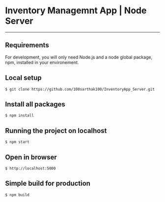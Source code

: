 # Inventory Managemnt App | Node Server

---
## Requirements

For development, you will only need Node.js and a node global package, npm, installed in your environement.

## Local setup

    $ git clone https://github.com/100sarthak100/InventoryApp_Server.git
    
## Install all packages

    $ npm install

## Running the project on localhost

    $ npm start

## Open in browser

    $ http://localhost:5000

## Simple build for production

    $ npm build